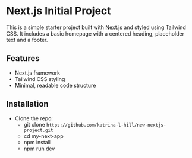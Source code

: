 # Next.js Initial Project

This is a simple starter project built with [Next.js](https://nextjs.org/) and styled using Tailwind CSS. It includes a basic homepage with a centered heading, placeholder text and a footer.

## Features
- Next.js framework
- Tailwind CSS styling
- Minimal, readable code structure

## Installation

- Clone the repo:
  - git clone `https://github.com/katrina-l-hill/new-nextjs-project.git`
  - cd my-next-app
  - npm install
  - npm run dev